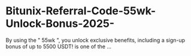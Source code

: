 # Bitunix-Referral-Code-55wk-Unlock-Bonus-2025-
By using the " 55wk ", you unlock exclusive benefits, including a sign-up bonus of up to 5500 USDT! is one of the ...
